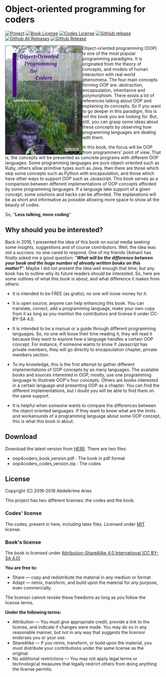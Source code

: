 # Object-oriented programming for coders

[![Project](https://img.shields.io/badge/Project-OOP4Coders_book-0014A8.svg?style=flat)](https://github.com/projeduc/oop4coders)
[![Book License](https://img.shields.io/badge/Book_license-CC--BY--SA_4.0-0014A8.svg?style=flat)](https://creativecommons.org/licenses/by-sa/4.0/)
[![Codes License](https://img.shields.io/badge/Codes_licence-MIT-0014A8.svg?style=flat)](https://opensource.org/licenses/MIT)
[![GitHub release](https://img.shields.io/github/release/projeduc/oop4coders.svg)](https://github.com/projeduc/oop4coders/releases)
[![Github All Releases](https://img.shields.io/github/downloads/projeduc/oop4coders/total.svg)](https://github.com/projeduc/oop4coders/releases)
[![Github Release](https://img.shields.io/github/downloads/projeduc/oop4coders/latest/total.svg)](https://github.com/projeduc/oop4coders/releases/latest)

<img align="left" src="img/book.jpeg">

Object-oriented programming (OOP) is one of the most popular programming paradigms.
It is originated from the theory of concepts, and models of human interaction with real world phenomena.
The four main concepts forming OOP are: abstraction, encapsulation, inheritance and polymorphism.
There exists a lot of references talking about OOP and explaining its concepts.
So if you want to go deeper in this paradigm, this is not the book you are looking for.
But, still, you can grasp some ideas about these concepts by observing how programming languages are dealing with them.


In this book, the focus will be OOP from programmers' point of view.
That is, the concepts will be presented as concrete programs with different OOP languages.
Some programming languages are pure object-oriented such as Ruby, others allow primitive types such as Java, then there are those which skip some concepts such as Python with encapsulation, and those which have other ways to support OOP such as Javascript.
This book serves as a comparison between different implementations of OOP concepts afforded by some programming languages.
If a language lake support of a given concept, some solutions and hacks can be afforded.
The explanations will be as short and informative as possible allowing more space to show all the beauty of codes.

So, "**Less talking, more coding**"

## Why should you be interested?

Back in 2016, I presented the idea of this book on social media seeking some insights, suggestions and of course contributors.
Well, the idea was not a success: no one cared to respond.
One of my friends (Adnan) has finally asked me a good question: "**_What will be the difference between your book and the huge number of already written books on this matter?_**".
Maybe I did not present the idea well enough that time; but any book has to outline why its future readers should be interested.
So, here are some outlines of what this book is about, and what difference it makes from others:

* It is intended to be FREE (as gratis); no one will loose money for it.

* It is open source; anyone can help enhancing this book.
You can translate, correct, add a programming language, make your own copy from it as long as you mention the contributors and license it under CC-BY-SA 4.0.

* It is intended to be a manual or a guide through different programming languages.
So, no one will loose their time reading it; they will read it because they want to explore how a language handles a certain OOP concept.
For instance, if someone wants to know if Javascript has private members, they will go directly to encapsulation chapter, private members section.

* To my knowledge, this is the first attempt to gather different implementations of OOP concepts by as many languages.
The available books and sources interested in OOP, mostly, use one programming language to illustrate OOP's four concepts.
Others are books interested in a certain language and presenting OOP as a chapter.
You can find the different implementations, but I doubt you will be able to find them on the same support.

* It is helpful when someone wants to compare the differences between the object oriented languages.
If they want to know what are the limits and workarounds of a programming language about some OOP concept, this is what this book is about.


## Download

Download the latest version from [HERE](https://github.com/kariminf/oop4coders/releases/latest).
There are two files:
* oop4coders_book_version.pdf : The book in pdf format
* oop4coders_codes_version.zip : The codes

## License

Copyright (C) 2016-2018  Abdelkrime Aries

This project has two different licenses: the codes and the book.

### Codes' license

The codes, present in here, including latex files.
Licensed under [MIT](https://opensource.org/licenses/MIT) license.

### Book's license

The book is licensed under
[Attribution-ShareAlike 4.0 International (CC BY-SA 4.0)](https://creativecommons.org/licenses/by-sa/4.0/)

**You are free to:**
* Share — copy and redistribute the material in any medium or format
* Adapt — remix, transform, and build upon the material for any purpose, even commercially.

The licensor cannot revoke these freedoms as long as you follow the license terms.

**Under the following terms:**
* Attribution — You must give appropriate credit, provide a link to the license, and indicate if changes were made. You may do so in any reasonable manner, but not in any way that suggests the licensor endorses you or your use.
* ShareAlike — If you remix, transform, or build upon the material, you must distribute your contributions under the same license as the original.
* No additional restrictions — You may not apply legal terms or technological measures that legally restrict others from doing anything the license permits.
